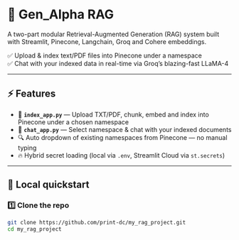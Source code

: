 # 🚀 Gen_Alpha RAG

A two-part modular Retrieval-Augmented Generation (RAG) system built with Streamlit, Pinecone, Langchain, Groq and Cohere embeddings.

✅ Upload & index text/PDF files into Pinecone under a namespace  
✅ Chat with your indexed data in real-time via Groq’s blazing-fast LLaMA-4

---

## ⚡ Features
- 📂 **`index_app.py`** — Upload TXT/PDF, chunk, embed and index into Pinecone under a chosen namespace
- 💬 **`chat_app.py`** — Select namespace & chat with your indexed documents
- 🔍 Auto dropdown of existing namespaces from Pinecone — no manual typing
- 🔥 Hybrid secret loading (local via `.env`, Streamlit Cloud via `st.secrets`)

---

## 🚀 Local quickstart

### 1️⃣ Clone the repo
```bash
git clone https://github.com/print-dc/my_rag_project.git
cd my_rag_project
